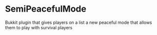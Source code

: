 SemiPeacefulMode
================

Bukkit plugin that gives players on a list a new peaceful mode that allows them to play with survival players
